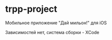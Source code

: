 # trpp-project
Мобильное приложение "Дай мильон!" для iOS

Зависимостей нет, система сборки - XCode
